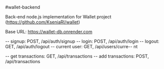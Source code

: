 #wallet-backend

Back-end node.js implementation for Wallet project (https://github.com/KseniaRI/wallet)

Base URL: https://wallet-db.onrender.com

-- signup: POST, /api/auth/signup
-- login: POST, /api/auth/login
-- logout: GET, /api/auth/logout
-- current user: GET, /api/users/curre-- nt

-- get transactions: GET, /api/transactions
-- add transactions: POST, /api/transactions
